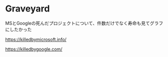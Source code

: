 # Graveyard
MSとGoogleの死んだプロジェクトについて、件数だけでなく寿命も見てグラフにしたかった

https://killedbymicrosoft.info/

https://killedbygoogle.com/
